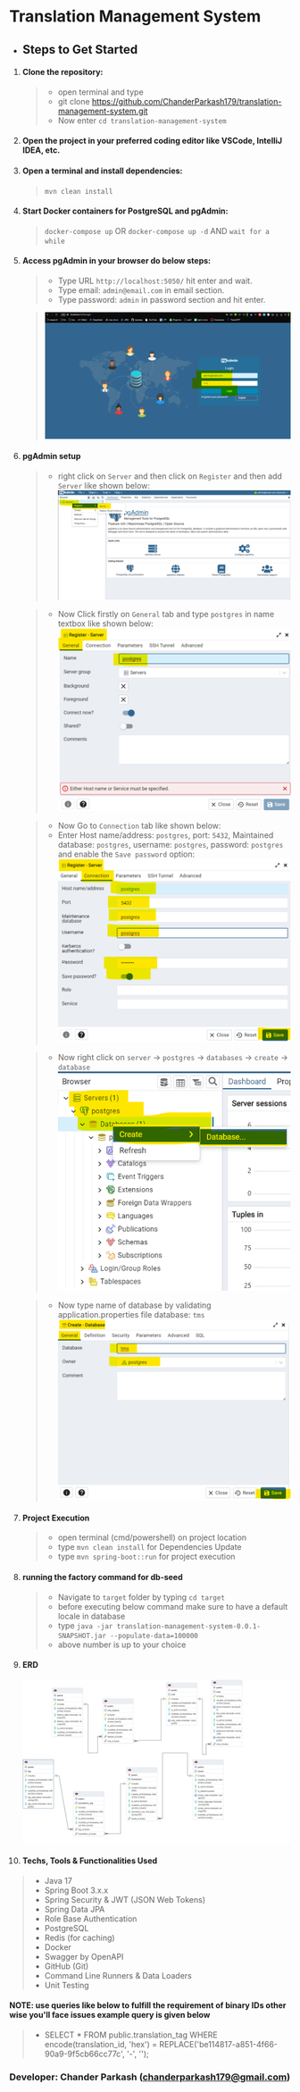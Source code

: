 # Translation Management System

* ## Steps to Get Started

1. #### Clone the repository:
   > * open terminal and type
   > * git clone https://github.com/ChanderParkash179/translation-management-system.git
   > * Now enter `cd translation-management-system`

2. #### Open the project in your preferred coding editor like VSCode, IntelliJ IDEA, etc.

3. #### Open a terminal and install dependencies:
   > `mvn clean install`

4. #### Start Docker containers for PostgreSQL and pgAdmin:
   > `docker-compose up` OR `docker-compose up -d` AND `wait for a while`

5. #### Access pgAdmin in your browser do below steps:
   > * Type URL `http://localhost:5050/` hit enter and wait.
   > * Type email:  `admin@email.com` in email section.
   > * Type password: `admin` in password section and hit enter.

   > ![pgAdmin login setup](git_images/img_1.png)

6. #### pgAdmin setup
   > * right click on `Server` and then click on `Register` and then add `Server` like shown below:
       ![creating postgres server on pgAdmin](git_images/img_2.png)

   > * Now Click firstly on `General` tab and type `postgres` in name textbox like shown below:
       ![setting up database connection](git_images/img_3.png)

   > * Now Go to `Connection` tab like shown below:
   > * Enter Host name/address: `postgres`, port: `5432`, Maintained database: `postgres`, username: `postgres`, password: `postgres` and enable the `Save password` option:
       ![entering required credentials for creating server connection](git_images/img_4.png)

   > * Now right click on `server` -> `postgres` -> `databases` -> `create` -> `database`
       ![database creation](git_images/img_5.png)

   > * Now type name of database by validating application.properties file database: `tms`
       ![database creation finalized](git_images/img_6.png)

7. #### Project Execution
   > * open terminal (cmd/powershell) on project location
   > * type `mvn clean install` for Dependencies Update
   > * type `mvn spring-boot::run` for project execution

8. #### running the factory command for db-seed
    > * Navigate to `target` folder by typing `cd target`
    > * before executing below command make sure to have a default locale in database
    > * type `java -jar translation-management-system-0.0.1-SNAPSHOT.jar --populate-data=100000`
    > * above number is up to your choice

9. #### ERD
    ![ERD](git_images/ERD.png)
    
10. #### Techs, Tools & Functionalities Used
   > * Java 17
   > * Spring Boot 3.x.x
   > * Spring Security & JWT (JSON Web Tokens)
   > * Spring Data JPA
   > * Role Base Authentication
   > * PostgreSQL
   > * Redis (for caching)
   > * Docker
   > * Swagger by OpenAPI
   > * GitHub (Git)
   > * Command Line Runners & Data Loaders
   > * Unit Testing

#### NOTE: use queries like below to fulfill the requirement of binary IDs other wise you'll face issues example query is given below
   > * SELECT *
       FROM public.translation_tag
       WHERE encode(translation_id, 'hex') = REPLACE('be114817-a851-4f66-90a9-9f5cb66cc77c', '-', '');

### Developer: Chander Parkash (chanderparkash179@gmail.com)
